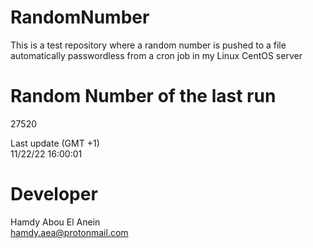 # RandomNumber    
This is a test repository where a random number is pushed to a file automatically passwordless from a cron job in my Linux CentOS server    
# Random Number of the last run   
27520
      
Last update (GMT +1)    
11/22/22 16:00:01
# Developer    
Hamdy Abou El Anein   
hamdy.aea@protonmail.com
